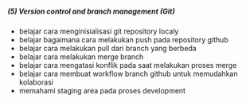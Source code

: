 ##### (5) Version control and branch management (Git) #####
- belajar cara menginisialisasi git repository localy
- belajar bagaimana cara melakukan push pada repository github
- belajar cara melakukan pull dari branch yang berbeda
- belajar cara melakukan merge branch
- belajar cara mengatasi konflik pada saat melakukan proses merge
- belajar cara membuat workflow branch github untuk memudahkan kolaborasi
- memahami staging area pada proses development

